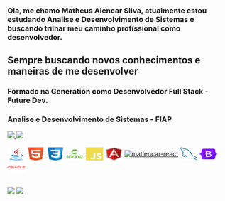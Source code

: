 ### Ola, me chamo Matheus Alencar Silva, atualmente estou estudando Analise e Desenvolvimento de Sistemas e buscando trilhar meu caminho profissional como desenvolvedor.

## Sempre buscando novos conhecimentos e maneiras de me desenvolver

### Formado na Generation como Desenvolvedor Full Stack - Future Dev.

### Analise e Desenvolvimento de Sistemas - FIAP



<div>
  <a href="https://github.com/matlencar">
  <img height="180em" src="https://github-readme-stats.vercel.app/api/?username=matlencar&count_private=true&show_icons=true"/>
  <img height="180em" src="https://github-readme-stats.vercel.app/api/top-langs/?username=matlencar&layout=compact&langs_count=8&hide=HCL"/></div>
<div style="display: inline_block"><br>
  
<div>
   <img align="center" alt="matlencar-java" height="30" width="40" src="https://raw.githubusercontent.com/devicons/devicon/master/icons/java/java-original.svg">
   <img align="center" alt="matlencar-HTML" height="30" width="40" src="https://raw.githubusercontent.com/devicons/devicon/master/icons/html5/html5-original.svg">
   <img align="center" alt="matlencar-CSS" height="30" width="40" src="https://raw.githubusercontent.com/devicons/devicon/master/icons/css3/css3-original.svg">
   <img align="center" alt="matlencar-spring" height="30" width="40" src="https://raw.githubusercontent.com/devicons/devicon/master/icons/spring/spring-original-wordmark.svg">
   <img align="center" alt="matlencar-Js" height="30" width="40" src="https://raw.githubusercontent.com/devicons/devicon/master/icons/javascript/javascript-plain.svg">
   <img align="center" alt="matlencar-Angular" height="30" width="40" src="https://raw.githubusercontent.com/devicons/devicon/master/icons/angularjs/angularjs-original.svg">
   <img align="center" alt="matlencar-react" height="30" width="40" src="https://cdn.jsdelivr.net/gh/devicons/devicon/icons/react/react-original-wordmark.svg" />
   <img align="center" alt="matlencar-mysql" height="30" width="40" src="https://raw.githubusercontent.com/devicons/devicon/master/icons/mysql/mysql-original.svg">
   <img align="center" alt="matlencar-Bootstrap" height="30" width="40" src="https://raw.githubusercontent.com/devicons/devicon/master/icons/bootstrap/bootstrap-original.svg">
   <img align="center" alt="matlencar-Oracle" height="30" width="40" src="https://raw.githubusercontent.com/devicons/devicon/master/icons/oracle/oracle-original.svg">
</div>
  
  ##

  <div> 
  <a href = "mailto:malencar292@gmail.com"><img src="https://img.shields.io/badge/-Gmail-%23333?style=for-the-badge&logo=gmail&logoColor=white" target="_blank"></a>
  <a href="https://www.linkedin.com/in/matheus-alencar-silva-26894a109/" target="_blank"><img src="https://img.shields.io/badge/-LinkedIn-%230077B5?style=for-the-badge&logo=linkedin&logoColor=white" target="_blank"></a>

